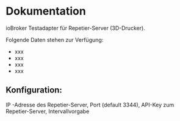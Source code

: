 # Dokumentation

ioBroker Testadapter für Repetier-Server (3D-Drucker).

Folgende Daten stehen zur Verfügung:

- xxx
- xxx
- xxx
- xxx


## Konfiguration:

IP -Adresse des Repetier-Server, Port (default 3344), API-Key zum Repetier-Server, Intervallvorgabe
